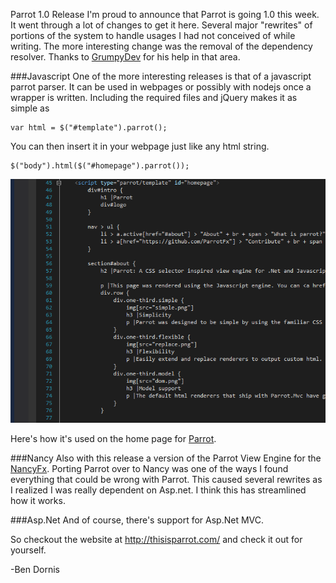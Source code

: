 Parrot 1.0 Release
I'm proud to announce that Parrot is going 1.0 this week. It went through a lot of changes to get it here. Several major "rewrites" of portions of the system to handle usages I had not conceived of while writing.
The more interesting change was the removal of the dependency resolver. Thanks to [GrumpyDev](http://www.grumpydev.com/) for his help in that area.

###Javascript
One of the more interesting releases is that of a javascript parrot parser. It can be used in webpages or possibly with nodejs once a wrapper is written.
Including the required files and jQuery makes it as simple as 

    var html = $("#template").parrot();
	
You can then insert it in your webpage just like any html string.

    $("body").html($("#homepage").parrot());

![Parrot in javascript](/images/parrot-javascript.png)

Here's how it's used on the home page for [Parrot](http://thisisparrot.com/).

###Nancy
Also with this release a version of the Parrot View Engine for the [NancyFx](http://nancyfx.org/). Porting Parrot over to Nancy was one of the ways I found everything that could be wrong with Parrot. This caused several rewrites as I realized I was really dependent on Asp.net.
I think this has streamlined how it works. 


###Asp.Net
And of course, there's support for Asp.Net MVC.

So checkout the website at http://thisisparrot.com/ and check it out for yourself.

-Ben Dornis